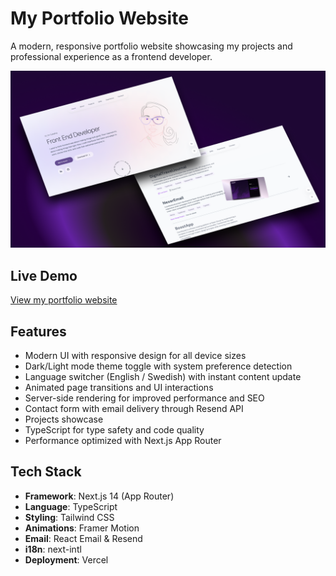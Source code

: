 # My Portfolio Website

A modern, responsive portfolio website showcasing my projects and professional experience as a frontend developer.


  <img src="public/Portfolio_img.png" alt="Intro_img" width="700"/>



## Live Demo

[View my portfolio website](https://catavadani-portfolio-nextjs.vercel.app/)

## Features

- Modern UI with responsive design for all device sizes
- Dark/Light mode theme toggle with system preference detection
- Language switcher (English / Swedish) with instant content update
- Animated page transitions and UI interactions
- Server-side rendering for improved performance and SEO
- Contact form with email delivery through Resend API
- Projects showcase
- TypeScript for type safety and code quality
- Performance optimized with Next.js App Router

## Tech Stack

- **Framework**: Next.js 14 (App Router)
- **Language**: TypeScript
- **Styling**: Tailwind CSS
- **Animations**: Framer Motion
- **Email**: React Email & Resend
- **i18n**: next-intl
- **Deployment**: Vercel




